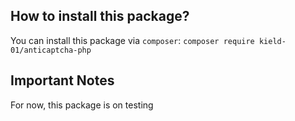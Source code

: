 ## How to install this package?

You can install this package via `composer`:
`composer require kield-01/anticaptcha-php`

## Important Notes
For now, this package is on testing
